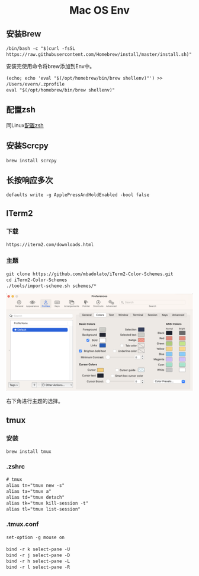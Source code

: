<center>
  <h1>
Mac OS Env
  </h1>
</center>


## 安装Brew

```shell
/bin/bash -c "$(curl -fsSL https://raw.githubusercontent.com/Homebrew/install/master/install.sh)"
```

安装完使用命令将brew添加到Env中。

```shell
(echo; echo 'eval "$(/opt/homebrew/bin/brew shellenv)"') >> /Users/evern/.zprofile
eval "$(/opt/homebrew/bin/brew shellenv)"
```

## 配置zsh

同Linux[配置zsh](../../Linux/Ubuntu/BasicEnv/README.md#配置zsh)

## 安装Scrcpy

```
brew install scrcpy
```

## 长按响应多次

```
defaults write -g ApplePressAndHoldEnabled -bool false
```

## ITerm2

### 下载

```
https://iterm2.com/downloads.html
```

### 主题

```
git clone https://github.com/mbadolato/iTerm2-Color-Schemes.git
cd iTerm2-Color-Schemes
./tools/import-scheme.sh schemes/*
```

![theme](src/img/theme.png)

右下角进行主题的选择。

## tmux

### 安装

```
brew install tmux
```

### .zshrc

```
# tmux
alias tn="tmux new -s"
alias ta="tmux a"
alias td="tmux detach"
alias tk="tmux kill-session -t"
alias tl="tmux list-session"
```

### .tmux.conf

```
set-option -g mouse on

bind -r k select-pane -U
bind -r j select-pane -D
bind -r h select-pane -L
bind -r l select-pane -R
```

